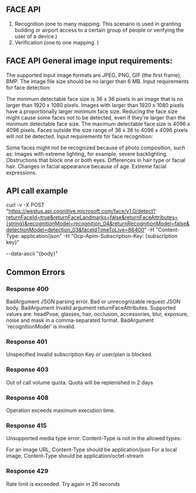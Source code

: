 
## FACE API

1. Recognition (one to many mapping. This scenario is used in granting building or airport access to a certain group of people or verifying the user of a device.)
2. Verification (one to one mapping. )


## FACE API General image input requirements:

The supported input image formats are JPEG, PNG, GIF (the first frame), BMP.
The image file size should be no larger than 6 MB.
Input requirements for face detection:

The minimum detectable face size is 36 x 36 pixels in an image that is no larger than 1920 x 1080 pixels. Images with larger than 1920 x 1080 pixels have a proportionally larger minimum face size. Reducing the face size might cause some faces not to be detected, even if they're larger than the minimum detectable face size.
The maximum detectable face size is 4096 x 4096 pixels.
Faces outside the size range of 36 x 36 to 4096 x 4096 pixels will not be detected.
Input requirements for face recognition:

Some faces might not be recognized because of photo composition, such as:
Images with extreme lighting, for example, severe backlighting.
Obstructions that block one or both eyes.
Differences in hair type or facial hair.
Changes in facial appearance because of age.
Extreme facial expressions.

## API call example

curl -v -X POST "https://westus.api.cognitive.microsoft.com/face/v1.0/detect?returnFaceId=true&returnFaceLandmarks=false&returnFaceAttributes={string}&recognitionModel=recognition_04&returnRecognitionModel=false&detectionModel=detection_03&faceIdTimeToLive=86400"
-H "Content-Type: application/json"
-H "Ocp-Apim-Subscription-Key: {subscription key}"

--data-ascii "{body}" 


## Common Errors


### Response 400

BadArgument	JSON parsing error. Bad or unrecognizable request JSON body.
BadArgument	Invalid argument returnFaceAttributes. Supported values are: headPose, glasses, hair, occlusion, accessories, blur, exposure, noise and mask in a comma-separated format.
BadArgument	'recognitionModel' is invalid.

### Response 401

Unspecified	Invalid subscription Key or user/plan is blocked.

### Response 403

Out of call volume quota. Quota will be replenished in 2 days

### Response 408

Operation exceeds maximum execution time.

### Response 415

Unsupported media type error. Content-Type is not in the allowed types:

For an image URL, Content-Type should be application/json
For a local image, Content-Type should be application/octet-stream

### Response 429

Rate limit is exceeded. Try again in 26 seconds



